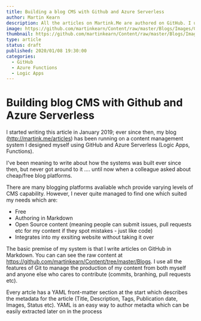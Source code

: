 ```yaml
---
title: Building a blog CMS with Github and Azure Serverless
author: Martin Kearn
description: All the articles on Martink.Me are authored on GitHub. I use GitHub API, Webhooks, Azure Functions and an Azure Logic App to get them to end up on my website. I've basically created a Content Management System on GitHub. In this article I'll go through how the system is setup and how you can build your own version.
image: https://github.com/martinkearn/Content/raw/master/Blogs/Images/GitHubCMS.jpg
thumbnail: https://github.com/martinkearn/Content/raw/master/Blogs/Images/GitHubCMS_thumb.jpg
type: article
status: draft
published: 2020/01/08 19:30:00
categories: 
  - GitHub
  - Azure Functions
  - Logic Apps
---
```


# Building blog CMS with Github and Azure Serverless

I started writing this article in January 2019; ever since then, my blog (http://martink.me/articles) has been running on a content management system I designed myself using GitHub and Azure Serverless (Logic Apps, Functions).

I've been meaning to write about how the systems was built ever since then, but never got around to it .... until now when a colleague asked about cheap/free blog platforms.

There are many blogging platforms avaliable whch provide varying levels of CMS capability. However, I never quite managed to find one which suited my needs which are:
- Free
- Authoring in Markdown
- Open Source content (meaning people can submit issues, pull requests etc for my content if they spot mistakes - just like code)
- Integrates into my exsiting website without taking it over

The basic premise of my system is that I write articles on GitHub in Markdown. You can can see the raw content at https://github.com/martinkearn/Content/tree/master/Blogs. I use all the features of Git to manage the production of my content from both myself and anyone else who cares to contribute (commits, branhing, pull requests etc).

Every artcle has a YAML front-matter section at the start which describes the metadata for the article (Title, Description, Tags, Publication date, Images, Status etc). YAML is an easy way to author metadta which can be easily extracted later on in the process 

